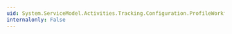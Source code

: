 ```yaml
---
uid: System.ServiceModel.Activities.Tracking.Configuration.ProfileWorkflowElement.ElementKey
internalonly: False
---
```

